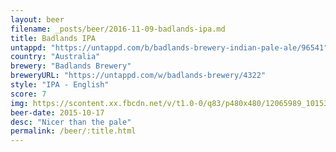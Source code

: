 ```yaml
---
layout: beer
filename: _posts/beer/2016-11-09-badlands-ipa.md
title: Badlands IPA
untappd: "https://untappd.com/b/badlands-brewery-indian-pale-ale/96541"
country: "Australia"
brewery: "Badlands Brewery"
breweryURL: "https://untappd.com/w/badlands-brewery/4322"
style: "IPA - English"
score: 7
img: https://scontent.xx.fbcdn.net/v/t1.0-0/q83/p480x480/12065989_10153656863158745_690647153577625477_n.jpg?oh=173f1aa6e0e824485eb010e163928156&oe=594B9D22
beer-date: 2015-10-17
desc: "Nicer than the pale"
permalink: /beer/:title.html
---
```

